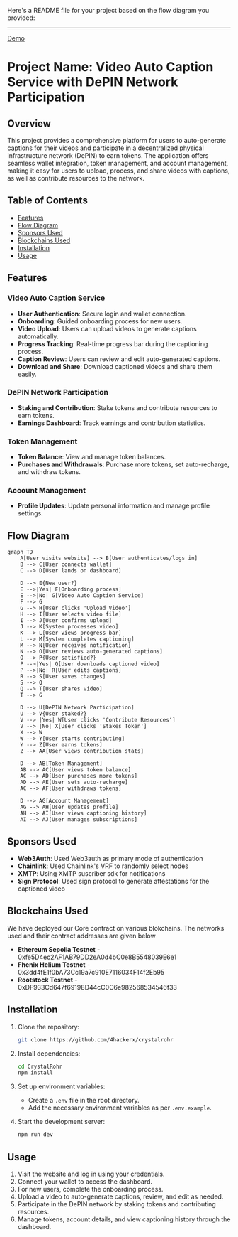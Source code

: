 Here's a README file for your project based on the flow diagram you provided:

---

[Demo](https://vimeo.com/1007550172?share=copy)

# Project Name: Video Auto Caption Service with DePIN Network Participation

## Overview

This project provides a comprehensive platform for users to auto-generate captions for their videos and participate in a decentralized physical infrastructure network (DePIN) to earn tokens. The application offers seamless wallet integration, token management, and account management, making it easy for users to upload, process, and share videos with captions, as well as contribute resources to the network.

## Table of Contents

- [Features](#features)
- [Flow Diagram](#flow-diagram)
- [Sponsors Used](#Sponsors-used)
- [Blockchains Used](#Blockchains-used)
- [Installation](#installation)
- [Usage](#usage)


## Features

### Video Auto Caption Service

- **User Authentication**: Secure login and wallet connection.
- **Onboarding**: Guided onboarding process for new users.
- **Video Upload**: Users can upload videos to generate captions automatically.
- **Progress Tracking**: Real-time progress bar during the captioning process.
- **Caption Review**: Users can review and edit auto-generated captions.
- **Download and Share**: Download captioned videos and share them easily.

### DePIN Network Participation

- **Staking and Contribution**: Stake tokens and contribute resources to earn tokens.
- **Earnings Dashboard**: Track earnings and contribution statistics.

### Token Management

- **Token Balance**: View and manage token balances.
- **Purchases and Withdrawals**: Purchase more tokens, set auto-recharge, and withdraw tokens.

### Account Management

- **Profile Updates**: Update personal information and manage profile settings.


## Flow Diagram

```mermaid
graph TD
    A[User visits website] --> B[User authenticates/logs in]
    B --> C[User connects wallet]
    C --> D[User lands on dashboard]

    D --> E{New user?}
    E -->|Yes| F[Onboarding process]
    E -->|No| G[Video Auto Caption Service]
    F --> G
    G --> H[User clicks 'Upload Video']
    H --> I[User selects video file]
    I --> J[User confirms upload]
    J --> K[System processes video]
    K --> L[User views progress bar]
    L --> M[System completes captioning]
    M --> N[User receives notification]
    N --> O[User reviews auto-generated captions]
    O --> P{User satisfied?}
    P -->|Yes| Q[User downloads captioned video]
    P -->|No| R[User edits captions]
    R --> S[User saves changes]
    S --> Q
    Q --> T[User shares video]
    T --> G

    D --> U[DePIN Network Participation]
    U --> V{User staked?}
    V --> |Yes| W[User clicks 'Contribute Resources']
    V --> |No| X[User clicks 'Stakes Token']
    X --> W
    W --> Y[User starts contributing]
    Y --> Z[User earns tokens]
    Z --> AA[User views contribution stats]

    D --> AB[Token Management]
    AB --> AC[User views token balance]
    AC --> AD[User purchases more tokens]
    AD --> AE[User sets auto-recharge]
    AC --> AF[User withdraws tokens]

    D --> AG[Account Management]
    AG --> AH[User updates profile]
    AH --> AI[User views captioning history]
    AI --> AJ[User manages subscriptions]
```

## Sponsors Used

- **Web3Auth**: Used Web3auth as primary mode of authentication
- **Chainlink**: Used Chainlink's VRF to randomly select nodes
- **XMTP**: Using XMTP suscriber sdk for notifications
- **Sign Protocol**: Used sign protocol to generate attestations for the captioned video

## Blockchains Used

We have deployed our Core contract on various blokchains. The networks used and their contract addresses are given below

- **Ethereum Sepolia Testnet** - 0xfe5D4ec2AF1AB79DD2eA0d4bC0e8B5548039E6e1 
- **Fhenix Helium Testnet**    - 0x3dd4fE1f0bA73Cc19a7c910E7116034F14f2Eb95 
- **Rootstock Testnet**        - 0xDF933Cd647f69198D44cC0C6e982568534546f33 

## Installation

1. Clone the repository:
   ```bash
   git clone https://github.com/4hackerx/crystalrohr
   ```
2. Install dependencies:
   ```bash
   cd CrystalRohr
   npm install
   ```
3. Set up environment variables:
   - Create a `.env` file in the root directory.
   - Add the necessary environment variables as per `.env.example`.

4. Start the development server:
   ```bash
   npm run dev
   ```

## Usage

1. Visit the website and log in using your credentials.
2. Connect your wallet to access the dashboard.
3. For new users, complete the onboarding process.
4. Upload a video to auto-generate captions, review, and edit as needed.
5. Participate in the DePIN network by staking tokens and contributing resources.
6. Manage tokens, account details, and view captioning history through the dashboard.

